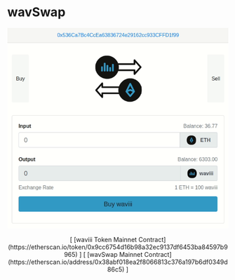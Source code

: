 # wavSwap
![swap_logo](src/swap.gif)
<br />
<center>
[ [waviii Token Mainnet Contract](https://etherscan.io/token/0x9cc6754d16b98a32ec9137df6453ba84597b9965) ]
[ [wavSwap Mainnet Contract](https://etherscan.io/address/0x38abf018ea2f8066813c376a197b6df0349d86c5) ] 
</center>